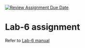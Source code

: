 [![Review Assignment Due Date](https://classroom.github.com/assets/deadline-readme-button-22041afd0340ce965d47ae6ef1cefeee28c7c493a6346c4f15d667ab976d596c.svg)](https://classroom.github.com/a/5lrZppBq)
# Lab-6 assignment

Refer to [Lab-6 manual](https://nju-cn-course.gitbook.io/nju-computer-network-lab-manual/lab-6)
